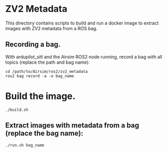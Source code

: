 # ZV2 Metadata
This directory contains scripts to build and run a docker image to extract images with ZV2 metadata from a ROS bag.

## Recording a bag.
With ardupilot_sitl and the Airsim ROS2 node running, record a bag with all topics (replace the path and bag name):
```
cd /path/to/Airsim/ros2/zv2_metadata
ros2 bag record -a -o bag_name
```

# Build the image.
```
./build.sh
```

## Extract images with metadata from a bag (replace the bag name):
```
./run.sh bag_name
```

